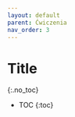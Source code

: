 ```yaml
---
layout: default
parent: Ćwiczenia
nav_order: 3
---
```



Title
===============================
{:.no_toc}

* TOC
{:toc}
